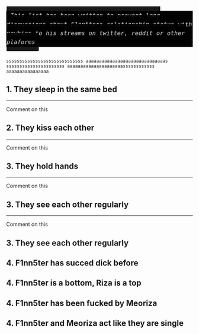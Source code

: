 <div style="background-color:#030303; border: 1px solid rgba(255,255,255,0.15);">
<i style="background: rgba(0,0,0,0.9); padding: 10px; padding-top: 15px; padding-bottom: 15px; font-size: 16px; border-radius: 2px; word-wrap: break-word; overflow: auto; overflow-y: auto; overflow-y: hidden; color: #d0d0d0; font-size: 16px; line-height: 1.5; font-family: Monaco, Bitstream Vera Sans Mono, Lucida Console, Terminal, monospace;">This list has been written to prevent long discussions about F1nn5ters relationship status with newbies to his streams on twitter, reddit or other plaforms</i>    
</div>
<br/>

```
sssssssssssssssssssssssssssss aaaaaaaaaaaaaaaaaaaaaaaaaaaaaas ssssssssssssssssssssss aaaaaaaaaaaaaaaaaaaaassssssssssss aaaaaaaaaaaaaaaa
```
## 1. They sleep in the same bed
----
Comment on this

## 2. They kiss each other 
----
Comment on this

## 3. They hold hands
----
Comment on this

## 3. They see each other regularly
----
Comment on this

## 3. They see each other regularly

## 4. F1nn5ter has succed dick before


## 4. F1nn5ter is a bottom, Riza is a top


## 4. F1nn5ter has been fucked by Meoriza


## 4. F1nn5ter and Meoriza act like they are single
